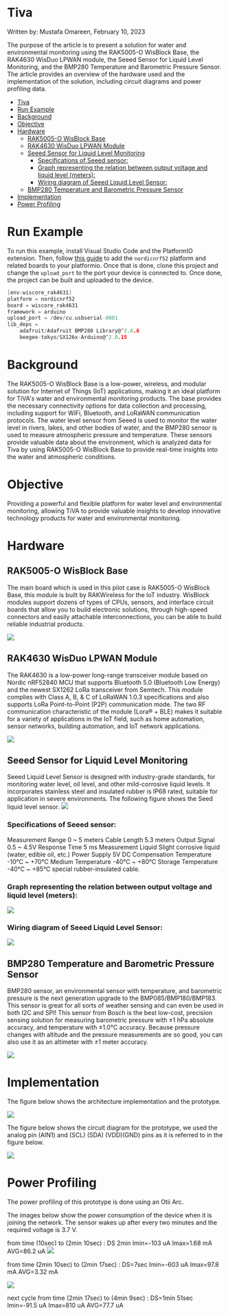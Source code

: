 # Tiva
Written by: Mustafa Omareen, February 10, 2023 

The purpose of the article is to present a solution for water and environmental monitoring using the RAK5005-O WisBlock Base, the RAK4630 WisDuo LPWAN module, the Seeed Sensor for Liquid Level Monitoring, and the BMP280 Temperature and Barometric Pressure Sensor. The article provides an overview of the hardware used and the implementation of the solution, including circuit diagrams and power profiling data. 

- [Tiva](#tiva)
- [Run Example](#run-example)
- [Background](#background)
- [Objective](#objective)
- [Hardware](#hardware)
  - [RAK5005-O WisBlock Base](#rak5005-o-wisblock-base)
  - [RAK4630 WisDuo LPWAN Module](#rak4630-wisduo-lpwan-module)
  - [Seeed Sensor for Liquid Level Monitoring](#seeed-sensor-for-liquid-level-monitoring)
    - [Specifications of Seeed sensor:](#specifications-of-seeed-sensor)
    - [Graph representing the relation between output voltage and liquid level (meters):](#graph-representing-the-relation-between-output-voltage-and-liquid-level-meters)
    - [Wiring diagram of Seeed Liquid Level Sensor:](#wiring-diagram-of-seeed-liquid-level-sensor)
  - [BMP280 Temperature and Barometric Pressure Sensor](#bmp280-temperature-and-barometric-pressure-sensor)
- [Implementation](#implementation)
- [Power Profiling](#power-profiling)

# Run Example

To run this example, install Visual Studio Code and the PlatformIO extension. Then, follow [this guide](https://docs.helium.com/use-the-network/devices/development/rakwireless/wisblock-4631/platformio/) to add the `nordicnrf52` platform and related boards to your platformio. Once that is done, clone this project and change the `upload_port` to the port your device is connected to. Once done, the project can be built and uploaded to the device.

```c
[env:wiscore_rak4631]
platform = nordicnrf52
board = wiscore_rak4631
framework = arduino
upload_port = /dev/cu.usbserial-0001
lib_deps = 
	adafruit/Adafruit BMP280 Library@^2.6.6
	beegee-tokyo/SX126x-Arduino@^2.0.15
```

# Background

The RAK5005-O WisBlock Base is a low-power, wireless, and modular solution for Internet of Things (IoT) applications, making it an ideal platform for TiVA's water and environmental monitoring products. The base provides the necessary connectivity options for data collection and processing, including support for WiFi, Bluetooth, and LoRaWAN communication protocols.
The water level sensor from Seeed is used to monitor the water level in rivers, lakes, and other bodies of water, and the BMP280 sensor is used to measure atmospheric pressure and temperature. These sensors provide valuable data about the environment, which is analyzed data for Tiva by using RAK5005-O WisBlock Base to provide real-time insights into the water and atmospheric conditions. 

# Objective
 Providing a powerful and flexible platform for water level and environmental monitoring, allowing TiVA to provide valuable insights to develop innovative technology products for water and environmental monitoring. 

# Hardware
## RAK5005-O WisBlock Base
The main board which is used in this pilot case is RAK5005-O WisBlock Base, this module is built by RAKWireless for the IoT industry. WisBlock modules support dozens of types of CPUs, sensors, and interface circuit boards that allow you to build electronic solutions, through high-speed connectors and easily attachable interconnections, you can be able to build reliable industrial products.

![](https://cdn.shopify.com/s/files/1/0177/8784/6756/products/RAK5005-O_Frontcopy_2c2da7d8-14c5-4990-b43e-35b41d4eca9f_4000x@2x.progressive.png?v=1653490375)


## RAK4630 WisDuo LPWAN Module
The RAK4630 is a low-power long-range transceiver module based on Nordic nRF52840 MCU that supports Bluetooth 5.0 (Bluetooth Low Energy) and the newest SX1262 LoRa transceiver from Semtech. This module complies with Class A, B, & C of LoRaWAN 1.0.3 specifications and also supports LoRa Point-to-Point (P2P) communication mode. The two RF communication characteristic of the module (Lora® + BLE) makes it suitable for a variety of applications in the IoT field, such as home automation, sensor networks, building automation, and IoT network applications.

 
![]( https://www.technoworld.ca/1685/rakwireless-wisblock-lpwan-module-rak4631-ardunio.jpg)


## Seeed Sensor for Liquid Level Monitoring

Seeed Liquid Level Sensor is designed with industry-grade standards, for monitoring water level, oil level, and other mild-corrosive liquid levels. It incorporates stainless steel and insulated rubber is IP68 rated, suitable for application in severe environments. The following figure shows the Seed liquid level sensor.
![](https://sensecap-solution-upload.cdn.seeed.cn/cc/2020/04/water-level-sensor.jpg)

### Specifications of Seeed sensor:
Measurement Range   0 ~ 5 meters
Cable Length    5.3 meters
Output Signal   0.5 ~ 4.5V
Response Time   5 ms
Measurement Liquid  Slight corrosive liquid (water, edible oil, etc.)
Power Supply    5V DC
Compensation Temperature    -10℃ ~ +70℃
Medium Temperature          -40℃ ~ +80℃
Storage Temperature         -40℃ ~ +85℃
special rubber-insulated cable.

### Graph representing the relation between output voltage and liquid level (meters):


![](https://files.seeedstudio.com/products/314990619/img/Output%20Voltage.jpg)


### Wiring diagram of Seeed Liquid Level Sensor:


![](https://files.seeedstudio.com/products/314990619/img/Wiring%20Diagram.jpg)

## BMP280 Temperature and Barometric Pressure Sensor
BMP280 sensor, an environmental sensor with temperature, and barometric pressure is the next generation upgrade to the BMP085/BMP180/BMP183. This sensor is great for all sorts of weather sensing and can even be used in both I2C and SPI!
This sensor from Bosch is the best low-cost, precision sensing solution for measuring barometric pressure with ±1 hPa absolute accuracy, and temperature with ±1.0°C accuracy. Because pressure changes with altitude and the pressure measurements are so good, you can also use it as an altimeter with ±1 meter accuracy.


![](https://www.elfa.se/Web/WebShopImages/landscape_large/9-/01/Adafruit_2651_30129199-01.jpg)




# Implementation
The figure below shows the architecture implementation and the prototype.

![](https://i.imgur.com/91Os1kH.png)


The figure below shows the circuit diagram for the prototype, we used the analog pin (AIN1) and (SCL) (SDA) (VDD)(GND) pins as it is referred to in the figure below.


 ![](https://i.imgur.com/gRFGjcP.png)

# Power Profiling

The power profiling of this prototype is done using an Otii Arc.

The images below show the power consumption of the device when it is joining the network. The sensor wakes up after every two minutes and the required voltage is 3.7 V. 

from time (10sec) to (2min 10sec)  : DS 2min
Imin=-103 uA
Imax=1.68 mA
AVG=86.2 uA
![](https://i.imgur.com/sR3jebf.png)

from time (2min 10sec)  to (2min 17sec) :  DS=7sec
Imin=-603 uA
Imax=97.8 mA
AVG=3.32 mA

![](https://i.imgur.com/WIdEuiV.png)

next cycle
from time (2min 17sec)  to (4min 9sec) :  DS=1min 51sec
Imin=-91.5 uA
Imax=810 uA
AVG=77.7 uA
 